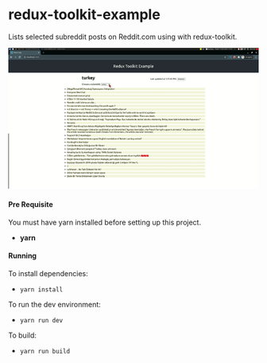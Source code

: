 # redux-toolkit-example

Lists selected subreddit posts on Reddit.com using with redux-toolkit.

![](reddit.gif)

#### Pre Requisite

You must have yarn installed before setting up this project.

- **yarn**

#### Running

To install dependencies:

- `yarn install`

To run the dev environment:

- `yarn run dev`

To build:

- `yarn run build`
